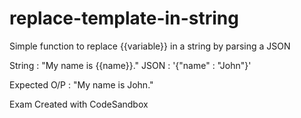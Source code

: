 # replace-template-in-string

Simple function to replace {{variable}} in a string by parsing a JSON

String : "My name is {{name}}."
JSON : '{"name" : "John"}'

Expected O/P : "My name is John."

Exam
Created with CodeSandbox
